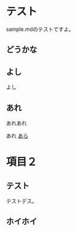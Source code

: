 # テスト
sample.mdのテストですよ。

## どうかな

## よし
よし

## あれ
あれあれ

あれ
<a href="#test">あら</a>

# 項目２

## テスト
テストデス。

## ホイホイ